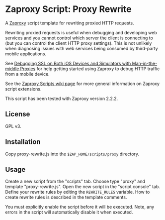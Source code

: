 Zaproxy Script: Proxy Rewrite
=============================

A [Zaproxy][1] script template for rewriting proxied HTTP requests.

Rewriting proxied requests is useful when debugging and developing web services
and you cannot control which server the client is connecting to (but you can
control the client HTTP proxy settings). This is not unlikely when diagnosing
issues with web services being consumed by third-party mobile applications.

See [Debugging SSL on Both iOS Devices and Simulators with Man-in-the-middle
Proxies][2] for help getting started using Zaproxy to debug HTTP traffic from a
mobile device.

See the [Zaproxy Scripts wiki page][3] for more general information on Zaproxy
script extensions.

This script has been tested with Zaproxy version 2.2.2.


License
-------

GPL v3.


Installation
------------

Copy proxy-rewrite.js into the `$ZAP_HOME/scripts/proxy` directory.


Usage
-----

Create a new script from the "scripts" tab. Choose type "proxy" and template
"proxy-rewrite.js". Open the new script in the "script console" tab. Define your
rewrite rules by editing the `REWRITE_RULES` variable. How to create rewrite
rules is described in the template comments.

You must explicitly enable the script before it will be executed. Note, any
errors in the script will automatically disable it when executed.


[1]: https://www.owasp.org/index.php/OWASP_Zed_Attack_Proxy_Project
[2]: http://www.codeproject.com/Articles/484707/Debugging-SSL-on-Both-iOS-Devices-and-Simulators-w
[3]: https://code.google.com/p/zaproxy/wiki/HelpAddonsScriptsScripts

